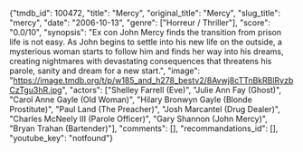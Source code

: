 {"tmdb_id": 100472, "title": "Mercy", "original_title": "Mercy", "slug_title": "mercy", "date": "2006-10-13", "genre": ["Horreur / Thriller"], "score": "0.0/10", "synopsis": "Ex con John Mercy finds the transition from prison life is not easy. As John begins to settle into his new life on the outside, a mysterious woman starts to follow him and finds her way into his dreams, creating nightmares with devastating consequences that threatens his parole, sanity and dream for a new start.", "image": "https://image.tmdb.org/t/p/w185_and_h278_bestv2/8Avwj8cTTnBkRBlRyzbCzTgu3hR.jpg", "actors": ["Shelley Farrell (Eve)", "Julie Ann Fay (Ghost)", "Carol Anne Gayle (Old Woman)", "Hilary Bronwyn Gayle (Blonde Prostitute)", "Paul Land (The Preacher)", "Josh Marcantel (Drug Dealer)", "Charles McNeely III (Parole Officer)", "Gary Shannon (John Mercy)", "Bryan Trahan (Bartender)"], "comments": [], "recommandations_id": [], "youtube_key": "notfound"}